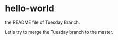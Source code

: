 # hello-world
the README file of Tuesday Branch. 

Let's try to merge the Tuesday branch to the master.